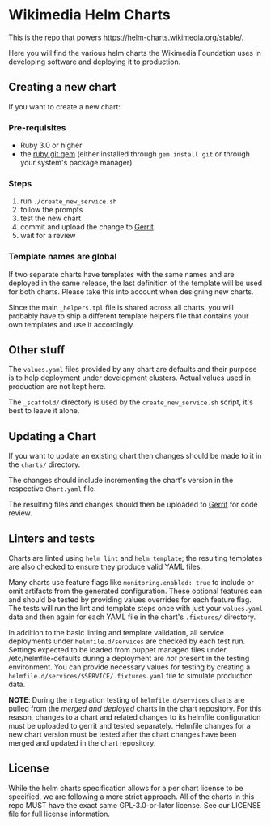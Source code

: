 Wikimedia Helm Charts
=====================

This is the repo that powers <https://helm-charts.wikimedia.org/stable/>.

Here you will find the various helm charts the Wikimedia Foundation uses
in developing software and deploying it to production.

Creating a new chart
--------------------

If you want to create a new chart:

### Pre-requisites ###

* Ruby 3.0 or higher
* the [ruby git gem](https://rubygems.org/gems/git/versions/1.12.0) (either
  installed through `gem install git` or through your system's package manager)

### Steps ###

1. run `./create_new_service.sh`
1. follow the prompts
1. test the new chart
1. commit and upload the change to [Gerrit](https://gerrit.wikimedia.org)
1. wait for a review

### Template names are global ###

If two separate charts have templates with the same names and are deployed in
the same release, the last definition of the template will be used for both
charts. Please take this into account when designing new charts.

Since the main `_helpers.tpl` file is shared across all charts, you will
probably have to ship a different template helpers file that contains your own
templates and use it accordingly.

Other stuff
-----------

The `values.yaml` files provided by any chart are defaults and their purpose
is to help deployment under development clusters. Actual values used in
production are not kept here.

The `_scaffold/` directory is used by the `create_new_service.sh` script, it's
best to leave it alone.

Updating a Chart
----------------

If you want to update an existing chart then changes should be made to it in
the `charts/` directory.

The changes should include incrementing the chart's version in the respective
`Chart.yaml` file.

The resulting files and changes should then be uploaded to
[Gerrit](https://gerrit.wikimedia.org) for code review.

Linters and tests
-----------------

Charts are linted using `helm lint` and `helm template`; the resulting
templates are also checked to ensure they produce valid YAML files.

Many charts use feature flags like `monitoring.enabled: true` to include or
omit artifacts from the generated configuration. These optional features can
and should be tested by providing values overrides for each feature flag. The
tests will run the lint and template steps once with just your `values.yaml`
data and then again for each YAML file in the chart's `.fixtures/` directory.

In addition to the basic linting and template validation, all service
deployments under `helmfile.d/services` are checked by each test run. Settings
expected to be loaded from puppet managed files under /etc/helmfile-defaults
during a deployment are *not* present in the testing environment. You can
provide necessary values for testing by creating
a `helmfile.d/services/$SERVICE/.fixtures.yaml` file to simulate production
data.

**NOTE**: During the integration testing of `helmfile.d/services` charts are
pulled from the *merged and deployed* charts in the chart repository. For this
reason, changes to a chart and related changes to its helmfile configuration
must be uploaded to gerrit and tested separately. Helmfile changes for a new
chart version must be tested after the chart changes have been merged and
updated in the chart repository.

License
-------

While the helm charts specification allows for a per chart license to be
specified, we are following a more strict approach.  All of the charts in this
repo MUST have the exact same GPL-3.0-or-later license. See our LICENSE file
for full license information.
